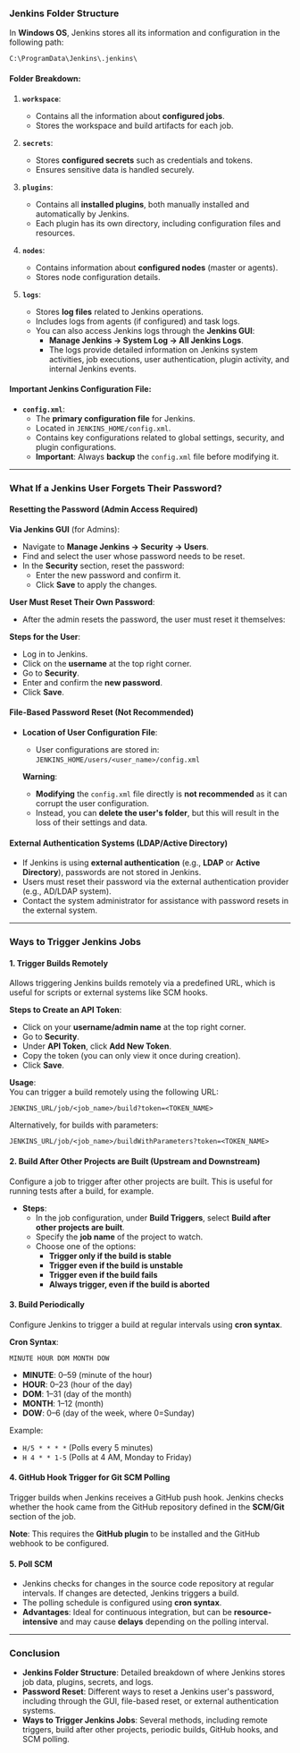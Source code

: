 ### **Jenkins Folder Structure**

In **Windows OS**, Jenkins stores all its information and configuration in the following path:

```
C:\ProgramData\Jenkins\.jenkins\
```

#### **Folder Breakdown:**

1. **`workspace`**:
   - Contains all the information about **configured jobs**.
   - Stores the workspace and build artifacts for each job.

2. **`secrets`**:
   - Stores **configured secrets** such as credentials and tokens.
   - Ensures sensitive data is handled securely.

3. **`plugins`**:
   - Contains all **installed plugins**, both manually installed and automatically by Jenkins.
   - Each plugin has its own directory, including configuration files and resources.

4. **`nodes`**:
   - Contains information about **configured nodes** (master or agents).
   - Stores node configuration details.

5. **`logs`**:
   - Stores **log files** related to Jenkins operations.
   - Includes logs from agents (if configured) and task logs.
   - You can also access Jenkins logs through the **Jenkins GUI**:
     - **Manage Jenkins → System Log → All Jenkins Logs**.
     - The logs provide detailed information on Jenkins system activities, job executions, user authentication, plugin activity, and internal Jenkins events.

#### **Important Jenkins Configuration File**:

- **`config.xml`**: 
   - The **primary configuration file** for Jenkins.
   - Located in `JENKINS_HOME/config.xml`.
   - Contains key configurations related to global settings, security, and plugin configurations.
   - **Important**: Always **backup** the `config.xml` file before modifying it.

---

### **What If a Jenkins User Forgets Their Password?**

#### **Resetting the Password (Admin Access Required)**

**Via Jenkins GUI** (for Admins):
   - Navigate to **Manage Jenkins → Security → Users**.
   - Find and select the user whose password needs to be reset.
   - In the **Security** section, reset the password:
     - Enter the new password and confirm it.
     - Click **Save** to apply the changes.

**User Must Reset Their Own Password**:
   - After the admin resets the password, the user must reset it themselves:
   
   **Steps for the User**:
   - Log in to Jenkins.
   - Click on the **username** at the top right corner.
   - Go to **Security**.
   - Enter and confirm the **new password**.
   - Click **Save**.

#### **File-Based Password Reset (Not Recommended)**

- **Location of User Configuration File**:
  - User configurations are stored in:  
    `JENKINS_HOME/users/<user_name>/config.xml`
  
  **Warning**: 
  - **Modifying** the `config.xml` file directly is **not recommended** as it can corrupt the user configuration. 
  - Instead, you can **delete the user's folder**, but this will result in the loss of their settings and data.

#### **External Authentication Systems (LDAP/Active Directory)**

- If Jenkins is using **external authentication** (e.g., **LDAP** or **Active Directory**), passwords are not stored in Jenkins.
- Users must reset their password via the external authentication provider (e.g., AD/LDAP system).
- Contact the system administrator for assistance with password resets in the external system.

---

### **Ways to Trigger Jenkins Jobs**

#### 1. **Trigger Builds Remotely**  
   Allows triggering Jenkins builds remotely via a predefined URL, which is useful for scripts or external systems like SCM hooks.

   **Steps to Create an API Token**:
   - Click on your **username/admin name** at the top right corner.
   - Go to **Security**.
   - Under **API Token**, click **Add New Token**.
   - Copy the token (you can only view it once during creation).
   - Click **Save**.

   **Usage**:  
   You can trigger a build remotely using the following URL:
   ```
   JENKINS_URL/job/<job_name>/build?token=<TOKEN_NAME>
   ```
   Alternatively, for builds with parameters:
   ```
   JENKINS_URL/job/<job_name>/buildWithParameters?token=<TOKEN_NAME>
   ```

#### 2. **Build After Other Projects are Built (Upstream and Downstream)**  
   Configure a job to trigger after other projects are built. This is useful for running tests after a build, for example.

   - **Steps**:
     - In the job configuration, under **Build Triggers**, select **Build after other projects are built**.
     - Specify the **job name** of the project to watch.
     - Choose one of the options:
       - **Trigger only if the build is stable**
       - **Trigger even if the build is unstable**
       - **Trigger even if the build fails**
       - **Always trigger, even if the build is aborted**

#### 3. **Build Periodically**  
   Configure Jenkins to trigger a build at regular intervals using **cron syntax**.

   **Cron Syntax**: 
   ```
   MINUTE HOUR DOM MONTH DOW
   ```

   - **MINUTE**: 0–59 (minute of the hour)
   - **HOUR**: 0–23 (hour of the day)
   - **DOM**: 1–31 (day of the month)
   - **MONTH**: 1–12 (month)
   - **DOW**: 0–6 (day of the week, where 0=Sunday)

   Example:
   - `H/5 * * * *` (Polls every 5 minutes)
   - `H 4 * * 1-5` (Polls at 4 AM, Monday to Friday)

#### 4. **GitHub Hook Trigger for Git SCM Polling**  
   Trigger builds when Jenkins receives a GitHub push hook. Jenkins checks whether the hook came from the GitHub repository defined in the **SCM/Git** section of the job.

   **Note**: This requires the **GitHub plugin** to be installed and the GitHub webhook to be configured.

#### 5. **Poll SCM**  
   - Jenkins checks for changes in the source code repository at regular intervals. If changes are detected, Jenkins triggers a build.
   - The polling schedule is configured using **cron syntax**.
   - **Advantages**: Ideal for continuous integration, but can be **resource-intensive** and may cause **delays** depending on the polling interval.

---

### **Conclusion**

- **Jenkins Folder Structure**: Detailed breakdown of where Jenkins stores job data, plugins, secrets, and logs.
- **Password Reset**: Different ways to reset a Jenkins user's password, including through the GUI, file-based reset, or external authentication systems.
- **Ways to Trigger Jenkins Jobs**: Several methods, including remote triggers, build after other projects, periodic builds, GitHub hooks, and SCM polling.
